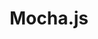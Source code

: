 ---
codehost: https://github.com/mochajs/mocha
logohandle: mochajs
sort: mochajs
title: Mocha.js
website: https://mochajs.org/
wikipedia: https://en.wikipedia.org/wiki/Mocha_(JavaScript_framework)
---